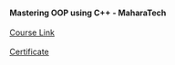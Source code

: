 #### Mastering OOP using C++ - MaharaTech
[Course Link](https://maharatech.gov.eg/course/view.php?id=2206) \
\
[Certificate](https://drive.google.com/file/d/1eF_bFRWt402cEy7bFlvK7ko1z7ETu0b-/view?usp=drive_link)
